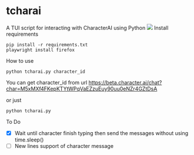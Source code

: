 # tcharai
A TUI script for interacting with CharacterAI using Python
![](https://github.com/niizam/tcharai/blob/main/tcharai.gif)
Install requirements
```
pip install -r requirements.txt
playwright install firefox
```


How to use 
```
python tcharai.py character_id 
```
You can get character_id from url https://beta.character.ai/chat?char=M5xMXf4FKepKTYtWPqVaEZzuEuy90uu0eNZr4GZtDsA

or just
```
python tcharai.py
```

To Do
- [x] Wait until character finish typing then send the messages without using time.sleep()
- [ ] New lines support of character message
